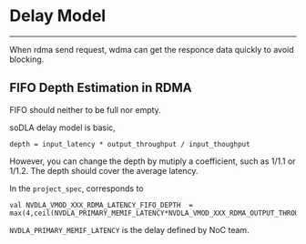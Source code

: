 # Delay Model

----

When rdma send request, wdma can get the responce data quickly to avoid blocking.

## FIFO Depth Estimation in RDMA

FIFO should neither to be full nor empty. 

soDLA delay model is basic,

```
depth = input_latency * output_throughput / input_thoughput
```

However, you can change the depth by mutiply a coefficient, such as 1/1.1 or 1/1.2. The depth should cover the average latency.

In the `project_spec`, corresponds to 

```
val NVDLA_VMOD_XXX_RDMA_LATENCY_FIFO_DEPTH  = max(4,ceil(NVDLA_PRIMARY_MEMIF_LATENCY*NVDLA_VMOD_XXX_RDMA_OUTPUT_THROUGHPUT)
```
`NVDLA_PRIMARY_MEMIF_LATENCY` is the delay defined by NoC team.








